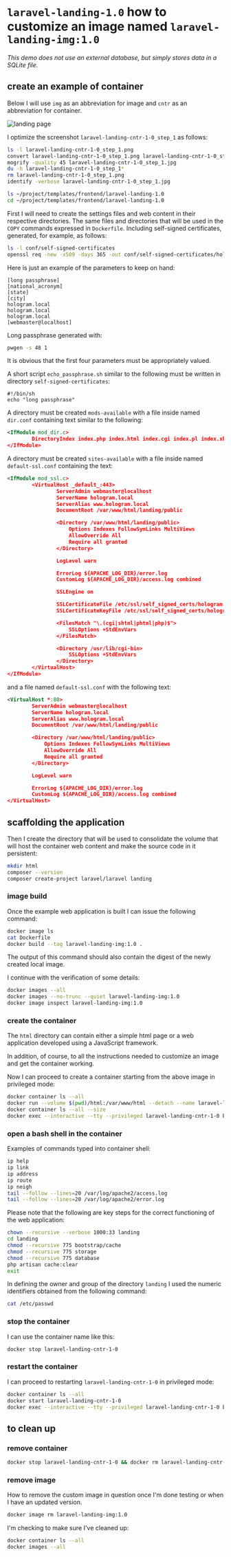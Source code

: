 # `laravel-landing-1.0` how to customize an image named `laravel-landing-img:1.0`

*This demo does not use an external database, but simply stores data in a SQLite file.*

## create an example of container

Below I will use `img` as an abbreviation for image and `cntr` as an abbreviation for container.

![landing page](screenshots/laravel-landing-cntr-1-0_step_1.jpg)

I optimize the screenshot `laravel-landing-cntr-1-0_step_1` as follows:

```bash
ls -l laravel-landing-cntr-1-0_step_1.png
convert laravel-landing-cntr-1-0_step_1.png laravel-landing-cntr-1-0_step_1.jpg
mogrify -quality 45 laravel-landing-cntr-1-0_step_1.jpg
du -h laravel-landing-cntr-1-0_step_1*
rm laravel-landing-cntr-1-0_step_1.png
identify -verbose laravel-landing-cntr-1-0_step_1.jpg
```

```bash
ls ~/project/templates/frontend/laravel-landing-1.0
cd ~/project/templates/frontend/laravel-landing-1.0
```

First I will need to create the settings files and web content in their respective directories.
The same files and directories that will be used in the `COPY` commands expressed in `Dockerfile`.
Including self-signed certificates, generated, for example, as follows:

```bash
ls -l conf/self-signed-certificates
openssl req -new -x509 -days 365 -out conf/self-signed-certificates/hologram.pem -keyout conf/self-signed-certificates/hologram.key
```

Here is just an example of the parameters to keep on hand:

```text
[long passphrase]
[national_acronym]
[state]
[city]
hologram.local
hologram.local
hologram.local
[webmaster@localhost]
```

Long passphrase generated with:

```bash
pwgen -s 48 1
```

It is obvious that the first four parameters must be appropriately valued.

A short script `echo_passphrase.sh` similar to the following must be written in directory `self-signed-certificates`:

```text
#!/bin/sh
echo "long passphrase"
```

A directory must be created `mods-available` with a file inside named `dir.conf` containing text similar to the following:

```xml
<IfModule mod_dir.c>
        DirectoryIndex index.php index.html index.cgi index.pl index.xhtml index.htm
</IfModule>
```

A directory must be created `sites-available` with a file inside named `default-ssl.conf` containing the text:

```xml
<IfModule mod_ssl.c>
        <VirtualHost _default_:443>
                ServerAdmin webmaster@localhost
                ServerName hologram.local
                ServerAlias www.hologram.local
                DocumentRoot /var/www/html/landing/public

                <Directory /var/www/html/landing/public>
                    Options Indexes FollowSymLinks MultiViews
                    AllowOverride All
                    Require all granted
                </Directory>

                LogLevel warn

                ErrorLog ${APACHE_LOG_DIR}/error.log
                CustomLog ${APACHE_LOG_DIR}/access.log combined

                SSLEngine on

                SSLCertificateFile /etc/ssl/self_signed_certs/hologram.pem
                SSLCertificateKeyFile /etc/ssl/self_signed_certs/hologram.key

                <FilesMatch "\.(cgi|shtml|phtml|php)$">
                    SSLOptions +StdEnvVars
                </FilesMatch>

                <Directory /usr/lib/cgi-bin>
                    SSLOptions +StdEnvVars
                </Directory>
        </VirtualHost>
</IfModule>
```

and a file named `default-ssl.conf` with the following text:

```xml
<VirtualHost *:80>
        ServerAdmin webmaster@localhost
        ServerName hologram.local
        ServerAlias www.hologram.local
        DocumentRoot /var/www/html/landing/public

        <Directory /var/www/html/landing/public>
            Options Indexes FollowSymLinks MultiViews
            AllowOverride All
            Require all granted
        </Directory>

        LogLevel warn

        ErrorLog ${APACHE_LOG_DIR}/error.log
        CustomLog ${APACHE_LOG_DIR}/access.log combined
</VirtualHost>
```

## scaffolding the application

Then I create the directory that will be used to consolidate the volume that will host the container web content and make the source code in it persistent:

```bash
mkdir html
composer --version
composer create-project laravel/laravel landing
```

### image build

Once the example web application is built I can issue the following command:

```bash
docker image ls
cat Dockerfile
docker build --tag laravel-landing-img:1.0 .
```

The output of this command should also contain the digest of the newly created local image.

I continue with the verification of some details:

```bash
docker images --all
docker images --no-trunc --quiet laravel-landing-img:1.0
docker image inspect laravel-landing-img:1.0
```

### create the container

The `html` directory can contain either a simple html page or a web application developed using a JavaScript framework.

In addition, of course, to all the instructions needed to customize an image and get the container working.

Now I can proceed to create a container starting from the above image in privileged mode:

```bash
docker container ls --all
docker run --volume $(pwd)/html:/var/www/html --detach --name laravel-landing-cntr-1-0 --publish 8443:443 --pull=never laravel-landing-img:1.0
docker container ls --all --size
docker exec --interactive --tty --privileged laravel-landing-cntr-1-0 bash
```

### open a bash shell in the container

Examples of commands typed into container shell:

```bash
ip help
ip link
ip address
ip route
ip neigh
tail --follow --lines=20 /var/log/apache2/access.log
tail --follow --lines=20 /var/log/apache2/error.log
```

Please note that the following are key steps for the correct functioning of the web application:

```bash
chown --recursive --verbose 1000:33 landing
cd landing
chmod --recursive 775 bootstrap/cache
chmod --recursive 775 storage
chmod --recursive 775 database
php artisan cache:clear
exit
```

In defining the owner and group of the directory `landing` I used the numeric identifiers obtained from the following command:

```bash
cat /etc/passwd
```

### stop the container

I can use the container name like this:

```bash
docker stop laravel-landing-cntr-1-0
```

### restart the container

I can proceed to restarting `laravel-landing-cntr-1-0` in privileged mode:

```bash
docker container ls --all
docker start laravel-landing-cntr-1-0
docker exec --interactive --tty --privileged laravel-landing-cntr-1-0 bash
```

## to clean up

### remove container

```bash
docker stop laravel-landing-cntr-1-0 && docker rm laravel-landing-cntr-1-0
```

### remove image

How to remove the custom image in question once I'm done testing or when I have an updated version.

```bash
docker image rm laravel-landing-img:1.0
```

I'm checking to make sure I've cleaned up:

```bash
docker container ls --all
docker images --all
```
